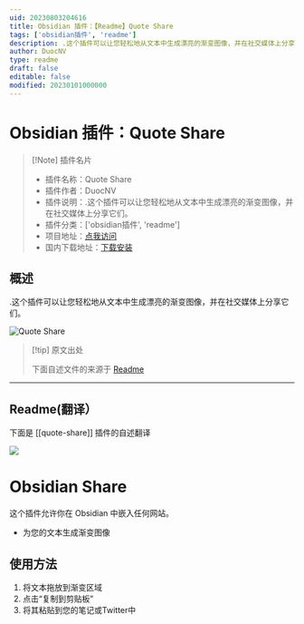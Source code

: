 ```yaml
---
uid: 20230803204616
title: Obsidian 插件：【Readme】Quote Share
tags: ['obsidian插件', 'readme']
description: .这个插件可以让您轻松地从文本中生成漂亮的渐变图像，并在社交媒体上分享它们。
author: DuocNV
type: readme
draft: false
editable: false
modified: 20230101000000
---
```


# Obsidian 插件：Quote Share

> [!Note] 插件名片
> - 插件名称：Quote Share
> - 插件作者：DuocNV
> - 插件说明：.这个插件可以让您轻松地从文本中生成漂亮的渐变图像，并在社交媒体上分享它们。
> - 插件分类：['obsidian插件', 'readme']
> - 项目地址：[点我访问](https://github.com/nguyenvanduocit/quote-share)
> - 国内下载地址：[下载安装](https://pkmer.cn/products/plugin/pluginMarket/?quote-share)

## 概述

.这个插件可以让您轻松地从文本中生成漂亮的渐变图像，并在社交媒体上分享它们。

![Quote Share](https://cdn.pkmer.cn/covers/quote-share.png!pkmer)

> [!tip] 原文出处
> 
>下面自述文件的来源于 [Readme](https://ghproxy.net/https://raw.githubusercontent.com/nguyenvanduocit/quote-share/main/README.md)
> 

---

## Readme(翻译）

下面是 [[quote-share]] 插件的自述翻译


![](./stuff/img.png)
# Obsidian Share

这个插件允许你在 Obsidian 中嵌入任何网站。

- 为您的文本生成渐变图像

## 使用方法

1. 将文本拖放到渐变区域
2. 点击“复制到剪贴板”
3. 将其粘贴到您的笔记或Twitter中



